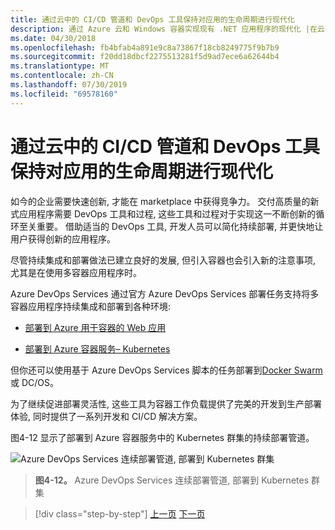 ```yaml
---
title: 通过云中的 CI/CD 管道和 DevOps 工具保持对应用的生命周期进行现代化
description: 通过 Azure 云和 Windows 容器实现现有 .NET 应用程序的现代化 |在云中通过 CI/CD 管道和 DevOps 工具现代化应用程序的生命周期
ms.date: 04/30/2018
ms.openlocfilehash: fb4bfab4a891e9c8a73867f18cb8249775f9b7b9
ms.sourcegitcommit: f20dd18dbcf2275513281f5d9ad7ece6a62644b4
ms.translationtype: MT
ms.contentlocale: zh-CN
ms.lasthandoff: 07/30/2019
ms.locfileid: "69578160"
---
```

# <a name="modernize-your-apps-lifecycle-with-cicd-pipelines-and-devops-tools-in-the-cloud"></a>通过云中的 CI/CD 管道和 DevOps 工具保持对应用的生命周期进行现代化

如今的企业需要快速创新, 才能在 marketplace 中获得竞争力。 交付高质量的新式应用程序需要 DevOps 工具和过程, 这些工具和过程对于实现这一不断创新的循环至关重要。 借助适当的 DevOps 工具, 开发人员可以简化持续部署, 并更快地让用户获得创新的应用程序。

尽管持续集成和部署做法已建立良好的发展, 但引入容器也会引入新的注意事项, 尤其是在使用多容器应用程序时。

Azure DevOps Services 通过官方 Azure DevOps Services 部署任务支持将多容器应用程序持续集成和部署到各种环境:

- [部署到 Azure 用于容器的 Web 应用](https://docs.microsoft.com/azure/devops/pipelines/apps/cd/deploy-docker-webapp?view=azure-devops)

- [部署到 Azure 容器服务– Kubernetes](https://docs.microsoft.com/azure/devops/build-release/apps/cd/azure/deploy-container-kubernetes)

但你还可以使用基于 Azure DevOps Services 脚本的任务部署到[Docker Swarm](https://blogs.msdn.microsoft.com/jcorioland/2016/11/29/full-ci-cd-pipeline-to-deploy-multi-containers-application-on-azure-container-service-docker-swarm-using-visual-studio-team-services/)或 DC/OS。

为了继续促进部署灵活性, 这些工具为容器工作负载提供了完美的开发到生产部署体验, 同时提供了一系列开发和 CI/CD 解决方案。

图4-12 显示了部署到 Azure 容器服务中的 Kubernetes 群集的持续部署管道。

![Azure DevOps Services 连续部署管道, 部署到 Kubernetes 群集](./media/image12.png)

> **图4-12。** Azure DevOps Services 连续部署管道, 部署到 Kubernetes 群集

>[!div class="step-by-step"]
>[上一页](modernize-your-apps-with-monitoring-and-telemetry.md)
>[下一页](migrate-to-hybrid-cloud-scenarios.md)
